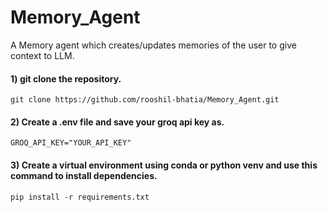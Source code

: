 # Memory_Agent
A Memory agent which creates/updates memories of the user to give context to LLM.


#### 1)  git clone the repository.
```
git clone https://github.com/rooshil-bhatia/Memory_Agent.git
```
#### 2) Create a .env file and save your groq api key as.
```
GROQ_API_KEY="YOUR_API_KEY"
```
#### 3) Create a virtual environment using conda or python venv and use this command to install dependencies.

```
pip install -r requirements.txt
```

